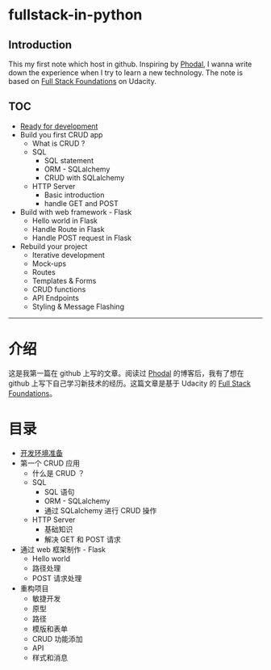 # fullstack-in-python

## Introduction

This my first note which host in github. Inspiring by [Phodal](https://github.com/phodal), I wanna write down the experience when I try to learn a new technology. The note is based on [Full Stack Foundations](https://cn.udacity.com/course/full-stack-foundations--ud088/) on Udacity.

## TOC

- [Ready for development](chapters/chapter_0.md)
- Build you first CRUD app
    - What is CRUD ?
    - SQL
        - SQL statement
        - ORM - SQLalchemy
        - CRUD with SQLalchemy
    - HTTP Server
        - Basic introduction
        - handle GET and POST
- Build with web framework - Flask
    - Hello world in Flask
    - Handle Route in Flask
    - Handle POST request in Flask
- Rebuild your project
    - Iterative development
    - Mock-ups
    - Routes
    - Templates & Forms
    - CRUD functions
    - API Endpoints
    - Styling & Message Flashing

---

# 介绍
这是我第一篇在 github 上写的文章。阅读过 [Phodal](https://github.com/phodal) 的博客后，我有了想在 github 上写下自己学习新技术的经历。这篇文章是基于 Udacity 的 [Full Stack Foundations](https://cn.udacity.com/course/full-stack-foundations--ud088/)。

# 目录

- [开发环境准备](chapters/chapter_0.md)
- 第一个 CRUD 应用
    - 什么是 CRUD ？
    - SQL
        - SQL 语句
        - ORM - SQLalchemy
        - 通过 SQLalchemy 进行 CRUD 操作
    - HTTP Server
        - 基础知识
        - 解决 GET 和 POST 请求
- 通过 web 框架制作 - Flask
    - Hello world
    - 路径处理
    - POST 请求处理
- 重构项目
    - 敏捷开发
    - 原型
    - 路径
    - 模版和表单
    - CRUD 功能添加
    - API
    - 样式和消息
